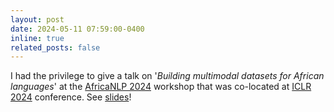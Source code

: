 ```yaml
---
layout: post
date: 2024-05-11 07:59:00-0400
inline: true
related_posts: false
---
```


I had the privilege to give a talk on '*Building multimodal datasets for African languages*' at the [AfricaNLP 2024](https://sites.google.com/view/africanlp2024/home) workshop that was co-located at [ICLR 2024](https://iclr.cc) conference. See [slides](https://docs.google.com/presentation/d/1roRmmmcv3E4cUkyv2nhBk0FFmX2Jwc57_4rP5yfmBv4/edit?usp=sharing)!
